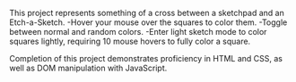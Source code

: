 This project represents something of a cross between a sketchpad and an Etch-a-Sketch.
    -Hover your mouse over the squares to color them.
    -Toggle between normal and random colors.
    -Enter light sketch mode to color squares lightly, requiring 10 mouse hovers to fully color a square.

Completion of this project demonstrates proficiency in HTML and CSS, as well as DOM manipulation with JavaScript.